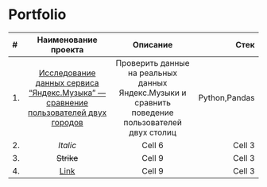 # Portfolio
| # | Наименование проекта  | Описание  | Стек |
|:--|:-------------:|:---------------:| -------------:|
| 1.|[Исследование данных сервиса “Яндекс.Музыка” — сравнение пользователей двух городов](https://github.com/natashkaau/portfolio/tree/main/project_1)|Проверить данные на реальных данных Яндекс.Музыки и сравнить поведение пользователей двух столиц|Python,Pandas|
| 2.| *Italic*        | Cell 6        |Cell 3         |
| 3.| ~~Strike~~      | Cell 9        |Cell 3         |
| 4.| [Link](dot.com) | Cell 9        |Cell 3         |
